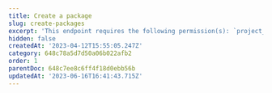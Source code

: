 ```yaml
---
title: Create a package
slug: create-packages
excerpt: 'This endpoint requires the following permission(s): `project_configuration:packages:read_write`.'
hidden: false
createdAt: '2023-04-12T15:55:05.247Z'
category: 648c78a5d7d50a06b022afb2
order: 1
parentDoc: 648c7ee8c6ff4f18d0ebb56b
updatedAt: '2023-06-16T16:41:43.715Z'
---
```

